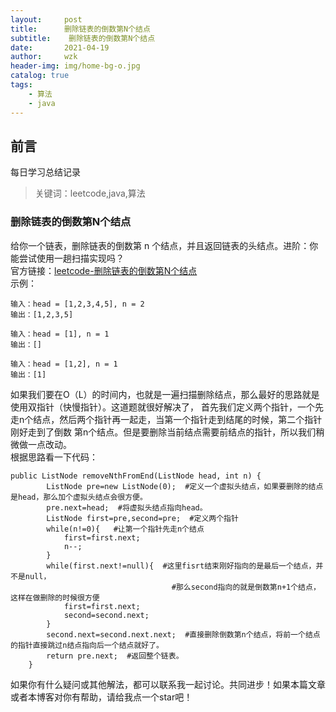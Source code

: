 ```yaml
---
layout:     post
title:     	删除链表的倒数第N个结点
subtitle:    删除链表的倒数第N个结点
date:       2021-04-19
author:     wzk
header-img: img/home-bg-o.jpg
catalog: true
tags:
    - 算法
    - java
---
```


## 前言

每日学习总结记录


>关键词：leetcode,java,算法

### 删除链表的倒数第N个结点
给你一个链表，删除链表的倒数第 n 个结点，并且返回链表的头结点。进阶：你能尝试使用一趟扫描实现吗？   
官方链接：[leetcode-删除链表的倒数第N个结点](https://leetcode-cn.com/problems/remove-nth-node-from-end-of-list/)  
示例：
```
输入：head = [1,2,3,4,5], n = 2
输出：[1,2,3,5]

输入：head = [1], n = 1
输出：[]

输入：head = [1,2], n = 1
输出：[1]
```
如果我们要在O（L）的时间内，也就是一遍扫描删除结点，那么最好的思路就是使用双指针（快慢指针）。这道题就很好解决了，
首先我们定义两个指针，一个先走n个结点，然后两个指针再一起走，当第一个指针走到结尾的时候，第二个指针刚好走到了倒数
第n个结点。但是要删除当前结点需要前结点的指针，所以我们稍微做一点改动。  
根据思路看一下代码：
```
public ListNode removeNthFromEnd(ListNode head, int n) {
        ListNode pre=new ListNode(0);  #定义一个虚拟头结点，如果要删除的结点是head，那么加个虚拟头结点会很方便。
        pre.next=head;  #将虚拟头结点指向head。
        ListNode first=pre,second=pre;  #定义两个指针
        while(n!=0){   #让第一个指针先走n个结点
            first=first.next;
            n--;
        }
        while(first.next!=null){  #这里fisrt结束刚好指向的是最后一个结点，并不是null，  
        							#那么second指向的就是倒数第n+1个结点，这样在做删除的时候很方便
            first=first.next;
            second=second.next;
        }
        second.next=second.next.next;  #直接删除倒数第n个结点，将前一个结点的指针直接跳过n结点指向后一个结点就好了。
        return pre.next;  #返回整个链表。
    }
```
如果你有什么疑问或其他解法，都可以联系我一起讨论。共同进步！如果本篇文章或者本博客对你有帮助，请给我点一个star吧！




 

